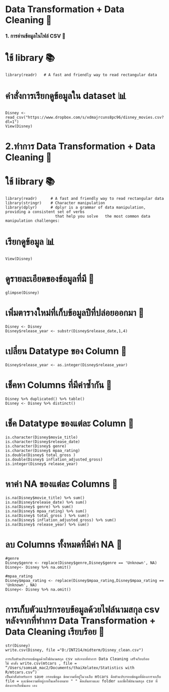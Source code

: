 # Data Transformation + Data Cleaning 📙
### 1. การอ่านข้อมูลในไฟล์ CSV 🌾

# ใช้ library 📚
```{R}
library(readr)   # A fast and friendly way to read rectangular data
```

# คำสั่งการเรียกดูข้อมูลใน dataset 📊
```{R}
Disney <- read_csv("https://www.dropbox.com/s/xdmajrcuns8pc96/disney_movies.csv?dl=1")
View(Disney)
```

# 2.ทำการ Data Transformation + Data Cleaning 🌾

# ใช้ library 📚
```{R}
library(readr)      # A fast and friendly way to read rectangular data
library(stringr)    # Character manipulation
library(dplyr)      # dplyr is a grammar of data manipulation, providing a consistent set of verbs 
                      that help you solve   the most common data manipulation challenges:
```

# เรียกดูข้อมูล 📊
```{R}
View(Disney)
```

# ดูรายละเอียดของข้อมูลที่มี 🧐
```{R}
glimpse(Disney)
```

# เพิ่มตารางใหม่ที่เก็บข้อมูลปีที่ปล่อยออกมา 🧐
```{R} 
Disney <- Disney
Disney$release_year	<- substr(Disney$release_date,1,4)
``` 
 
# เปลี่ยน Datatype ของ Column 🧐
```{R} 
Disney$release_year <- as.integer(Disney$release_year)
```

# เช็คหา Columns ที่มีค่าซ้ำกัน 🧐
```{R} 
Disney %>% duplicated() %>% table()
Disney <- Disney %>% distinct()
```

# เช็ค Datatype ของแต่ละ Column 🧐
```{R} 
is.character(Disney$movie_title)
is.character(Disney$release_date)
is.character(Disney$ genre)
is.character(Disney$ mpaa_rating)
is.double(Disney$ total_gross )
is.double(Disney$ inflation_adjusted_gross)
is.integer(Disney$ release_year)
```

# หาค่า NA ของแต่ละ Columns 🧐
```{R} 
is.na(Disney$movie_title) %>% sum()
is.na(Disney$release_date) %>% sum()
is.na(Disney$ genre) %>% sum()
is.na(Disney$ mpaa_rating) %>% sum()
is.na(Disney$ total_gross ) %>% sum()
is.na(Disney$ inflation_adjusted_gross) %>% sum()
is.na(Disney$ release_year) %>% sum()
```

# ลบ Columns ทั้งหมดที่มีค่า NA 🧐
```{R} 
#genre
Disney$genre <- replace(Disney$genre,Disney$genre == 'Unknown', NA)
Disney<- Disney %>% na.omit()

#mpaa_rating
Disney$mpaa_rating <- replace(Disney$mpaa_rating,Disney$mpaa_rating == 'Unknown', NA)
Disney<- Disney %>% na.omit()
```

# การเก็บตัวแปรกรอบข้อมูลด้วยไฟล์นามสกุล csv หลังจากที่ทำการ Data Transformation + Data Cleaning เรียบร้อย 🧐
```{R} 
str(Disney)
write.csv(Disney, file ="D:/INT214/midterm/Disney_clean.csv")

การเก็บตัวแปรกรอบข้อมูลด้วยไฟล์นามสกุล csv หลังจากที่ทำการ Data Cleaning เสร็จเรียบร้อย
ใช้ คำสั่ง write.csv(mtcars , file = “/Users/somsak_mac2/Documents/thaiXelatex/Statistics with R/mtcars.csv”)
เป็นคำสั่งสำหรับการ save กรอบข้อมูล ข้อความที่อยู่ในวงเล็บ mtcars คือตัวแปรกรอบข้อมูลที่ต้องการจะเก็บ file = และข้อความที่อยู่ภายในเครื่องหมาย " " คือเส้นทางและ folder และชื่อไฟล์นามสกุล csv ที่ต้องการเก็บนั้นเอง เอง
```
